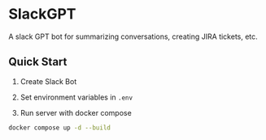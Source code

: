 # SlackGPT

A slack GPT bot for summarizing conversations, creating JIRA tickets, etc.

## Quick Start

1. Create Slack Bot

2. Set environment variables in `.env`

3. Run server with docker compose

``` sh
docker compose up -d --build
```
